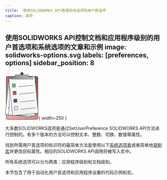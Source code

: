 ```yaml
---
title:  使用SOLIDWORKS API管理系统选项和用户首选项
caption: 选项
---
```

 使用SOLIDWORKS API控制文档和应用程序级别的用户首选项和系统选项的文章和示例
image: solidworks-options.svg
labels: [preferences, options]
sidebar_position: 8
---
![SOLIDWORKS选项API自动化](solidworks-options.svg){ width=250 }

大多数SOLIDWORKS选项是通过SetUserPreference SOLIDWORKS API方法进行控制的。有多个版本的方法可以控制文本、整数、切换、数值等属性。

找到所需用户首选项的标识符的最简单方法是使用以下[系统选项表](https://help.solidworks.com/2018/english/api/sldworksapiprogguide/overview/system_options_and_document_properties.htm)或者简单地[录制宏](/docs/codestack/solidworks-api/getting-started/macros/recording)并更改目标属性。相应的SOLIDWORKS API调用将被写入宏中。

所有系统选项可以分为两类：应用程序级别和文档级别。

本节包含了用于自动化用户首选项和应用程序设置的代码示例和宏。